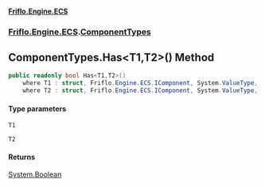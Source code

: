 #### [Friflo.Engine.ECS](index.md 'index')
### [Friflo.Engine.ECS](Friflo.Engine.ECS.md 'Friflo.Engine.ECS').[ComponentTypes](ComponentTypes.md 'Friflo.Engine.ECS.ComponentTypes')

## ComponentTypes.Has<T1,T2>() Method

```csharp
public readonly bool Has<T1,T2>()
    where T1 : struct, Friflo.Engine.ECS.IComponent, System.ValueType, System.ValueType
    where T2 : struct, Friflo.Engine.ECS.IComponent, System.ValueType, System.ValueType;
```
#### Type parameters

<a name='Friflo.Engine.ECS.ComponentTypes.Has_T1,T2_().T1'></a>

`T1`

<a name='Friflo.Engine.ECS.ComponentTypes.Has_T1,T2_().T2'></a>

`T2`

#### Returns
[System.Boolean](https://docs.microsoft.com/en-us/dotnet/api/System.Boolean 'System.Boolean')